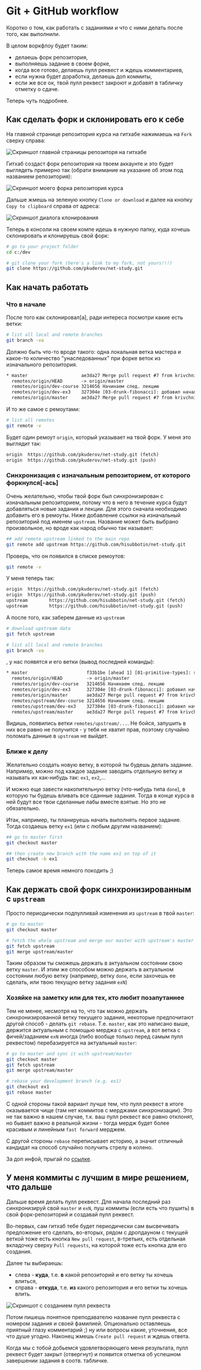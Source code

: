 # Git + GitHub workflow

Коротко о том, как работать с заданиями и что с ними делать после того, как выполнили.

В целом воркфлоу будет таким:

- делаешь форк репозитория,
- выполняешь задание в своем форке,
- когда все готово, делаешь пулл реквест и ждешь комментариев,
- если нужна будет доработка, делаешь доп коммиты,
- если же все ок, твой пулл реквест закроют и добавят в табличку отметку о сдаче.

Теперь чуть подробнее.

## Как сделать форк и склонировать его к себе

На главной странице репозитория курса на гитхабе нажимаешь на `Fork` сверху справа:

![Скриншот главной страницы репозиторя на гитхабе](pics/01_fork.png)

Гитхаб создаст форк репозитория на твоем аккаунте и это будет выглядеть примерно так (обрати внимание на указание об этом под названием репозитория):

![Скриншот моего форка репозитория курса](pics/02_clone.png)

Дальше жмешь на зеленую кнопку `Clone or download` и далее на кнопку `Copy to clipboard` справа от адреса:

![Скриншот диалога клонирования](pics/03_clone_copy_to_clipboard.png)

Теперь в консоли на своем компе идешь в нужную папку, куда хочешь склонировать и клонируешь свой форк:

```sh
# go to your project folder
cd c:/dev

# git clone your fork (here's a link to my fork, not yours!!!)
git clone https://github.com/pkuderov/net-study.git
```

## Как начать работать

### Что в начале

После того как склонировал[a], ради интереса посмотри какие есть ветки:

```sh
# list all local and remote branches
git branch -va
```

Должно быть что-то вроде такого: одна локальная ветка мастера и какое-то количество "унаследованных" при форке веток из изначального репозитория.

```txt
* master                    ae3da27 Merge pull request #7 from krivchnik/master
  remotes/origin/HEAD       -> origin/master
  remotes/origin/dev-course 3214656 Начинаем след. лекцию
  remotes/origin/dev-ex3    327304e [03-drunk-fibonacci]: добавил начало наброска задания.
  remotes/origin/master     ae3da27 Merge pull request #7 from krivchnik/master
```

И то же самое с ремоутами:

```sh
# list all remotes
git remote -v
```

Будет один ремоут `origin`, который указывает на твой форк. У меня это выглядит так:

```txt
origin  https://github.com/pkuderov/net-study.git (fetch)
origin  https://github.com/pkuderov/net-study.git (push)
```

### Синхронизация с изначальным репозиторием, от которого форкнулся[-ась]

Очень желательно, чтобы твой форк был синхронизирован с изначальным репозиторием, потому что в него в течение курса будут добавляться новые задания и лекции. Для этого сначала необходимо добавить его в ремоуты. Ниже добавление ссылки на изначальный репозиторий под именем `upstream`. Название может быть выбрано произвольное, но вроде как народ обычно так называет:

```sh
## add remote upstream linked to the main repo
git remote add upstream https://github.com/hisubbotin/net-study.git
```

Проверь, что он появился в списке ремоутов:

```sh
git remote -v
```

У меня теперь так:

```txt
origin  https://github.com/pkuderov/net-study.git (fetch)
origin  https://github.com/pkuderov/net-study.git (push)
upstream        https://github.com/hisubbotin/net-study.git (fetch)
upstream        https://github.com/hisubbotin/net-study.git (push)
```

А после того, как заберем данные из `upstream`

```sh
# download upstream data
git fetch upstream

# list all local and remote branches
git branch -va
```

, у нас появятся и его ветки (вывод последней команды):

```txt
* master                      f33b1be [ahead 1] [01-primitive-types]: solved problems, passed tests.
  remotes/origin/HEAD         -> origin/master
  remotes/origin/dev-course   3214656 Начинаем след. лекцию
  remotes/origin/dev-ex3      327304e [03-drunk-fibonacci]: добавил начало наброска задания.
  remotes/origin/master       ae3da27 Merge pull request #7 from krivchnik/master
  remotes/upstream/dev-course 3214656 Начинаем след. лекцию
  remotes/upstream/dev-ex3    327304e [03-drunk-fibonacci]: добавил начало наброска задания.
  remotes/upstream/master     ae3da27 Merge pull request #7 from krivchnik/master
```

Видишь, появились ветки `remotes/upstream/...`. Не бойся, запушить в них все равно не получится - у тебя не хватит прав, поэтому случайно поломать данные в `upstream` не выйдет.

### Ближе к делу

Желательно создать новую ветку, в которой ты будешь делать задание. Например, можно под каждое задание заводить отдельную ветку и называть их как-нибудь так: `ex1`, `ex2`,...

И можно еще завести накопительную ветку (что-нибудь типа `done`), в которую ты будешь вливать все сданные задания. Тогда в конце курса в ней будут все твои сделанные лабы вместе взятые. Но это не обязательно.

Итак, например, ты планируешь начать выполнять первое задание. Тогда создаешь ветку `ex1` (или с любым другим названием):

```sh
## go to master first
git checkout master

## then create new branch with the name ex1 on top of it
git checkout -b ex1
```

Теперь самое время немного покодить ;)

## Как держать свой форк синхронизированным с `upstream`

Просто периодически подпулливай изменения из `upstream` в твой `master`:

```sh
# go to master
git checkout master

# fetch the whole upstream and merge our master with upstream's master
git fetch upstream
git merge upstream/master
```

Таким образом ты сможешь держать в актуальном состоянии свою ветку `master`. И этим же способом можно держать в актуальном состоянии любую ветку (например, ветку `done`, если захочешь ее сделать, или твою текущую ветку задания `exN`)

### Хозяйке на заметку или для тех, кто любит позапутаннее

Тем не менее, несмотря на то, что так можно держать синхронизированной ветку текущего задания, некоторые предпочитают другой способ - делать `git rebase`. Т.е. `master`, как это написано выше, держится актуальным с помощью мерджа с `upstream`, а вот ветка с фичей/заданием `exN` иногда (либо вообще только перед самым пулл реквестом) перебазируется на актуальный `master`:

```sh
# go to master and sync it with upstream/master
git checkout master
git fetch upstream
git merge upstream/master

# rebase your development branch (e.g. ex1)
git checkout ex1
git rebase master
```

С одной стороны такой вариант лучше тем, что пулл реквест в итоге оказывается чище (там нет коммитов с мерджами синхронизации). Это не так важно в нашем случае, т.к. ваш пулл реквест все равно отклонят, но бывает важно в реальной жизни - тогда мердж будет более красивым и линейным `fast forward` мерджем.

С другой стороны `rebase` переписывает историю, а значит отличный кандидат на способ случайно получить стрелу в колено.

За доп инфой, прыгай по [ссылке](https://www.atlassian.com/git/tutorials/merging-vs-rebasing).

## У меня коммиты с лучшим в мире решением, что дальше

Дальше время делать пулл реквест. Для начала последний раз синхронизируй свой `master` и `exN`, пуш коммиты (если есть что пушить) в свой форк-репозиторий и создавай пулл реквест.

Во-первых, сам гитхаб тебе будет периодически сам высвечивать предложение его сделать, во-вторых, рядом с дропдауном с текущей веткой тоже есть кнопка `New pull request`, в-третьих, есть отдельная вкладочку сверху `Pull requests`, на которой тоже есть кнопка для его создания.

Далее ты выбираешь:

- слева - **куда**, т.е. **в** какой репозиторий и его ветку ты хочешь влиться,
- справа - **откуда**, т.е. **из** какого репозитория и его ветки ты хочешь влить.

![Скриншот с созданием пулл реквеста](pics/04_open_pull_request.png)

Потом пишешь понятное преподавателю название пулл реквеста с номером задания и своей фамилией. Опционально оставляешь приятный глазу комментарий ;) ну или вопросы какие, уточнения, все что душе угодно. Наконец жмешь `Create pull request` и ждешь ответа.

Когда мы с тобой добьемся удовлетворяющего меня результата, пулл реквест будет закрыт (отвергнут) и появится отметка об успешном завершении задания в соотв. табличке.